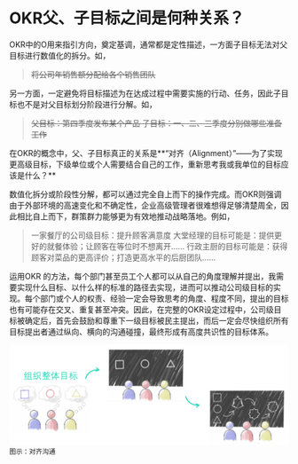 # OKR父、子目标之间是何种关系？

OKR中的O用来指引方向，奠定基调，通常都是定性描述，一方面子目标无法对父目标进行数值化的拆分。如，

> ~~将公司年销售额分配给各个销售团队~~


另一方面，一定避免将目标描述为在达成过程中需要实施的行动、任务，因此子目标也不是对父目标划分阶段进行分解。如，

> ~~父目标：第四季度发布某个产品
子目标：一、二、三季度分别做哪些准备工作~~


在OKR的概念中，父、子目标真正的关系是**“对齐（Alignment）”——为了实现更高级目标，下级单位或个人需要结合自己的工作，重新思考我或我单位的目标应该是什么？**

数值化拆分或阶段性分解，都可以通过完全自上而下的操作完成。而OKR则强调由于外部环境的高速变化和不确定性，企业高级管理者很难想得足够清楚周全，因此相比自上而下，群策群力能够更为有效地推动战略落地。例如，

> 一家餐厅的公司级目标：提升顾客满意度
大堂经理的目标可能是：提供更好的就餐体验；让顾客在等位时不想离开……
行政主厨的目标可能是：获得顾客对菜品的更高评价；打造更高水平的后厨团队……

运用OKR 的方法，每个部门甚至员工个人都可以从自己的角度理解并提出，我需要实现什么目标、以什么样的标准的路径去实现，进而可以推动公司级目标的实现。每个部门或个人的权责、经验一定会导致思考的角度、程度不同，提出的目标也有可能存在交叉、重复甚至冲突。因此，在完整的OKR设定过程中，公司级目标被确定后，首先会鼓励和尊重下一级目标被民主提出，而后一定会尽快组织所有目标提出者通过纵向、横向的沟通碰撞，最终形成有高度共识性的目标体系。

![](/assets/communication.png)
`图示：对齐沟通`